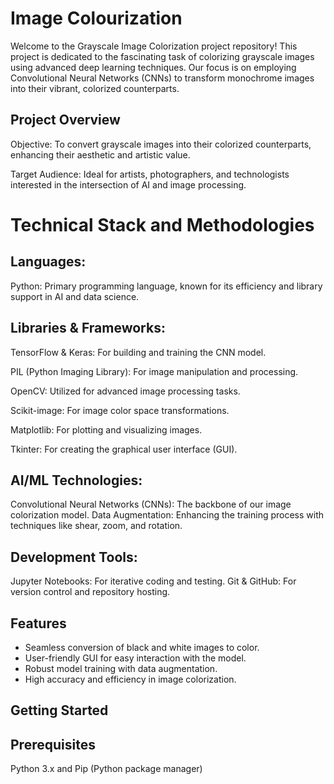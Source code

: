 # Image Colourization

Welcome to the Grayscale Image Colorization project repository! This project is dedicated to the fascinating task of colorizing grayscale images using advanced deep learning techniques. Our focus is on employing Convolutional Neural Networks (CNNs) to transform monochrome images into their vibrant, colorized counterparts.

## Project Overview

Objective: To convert grayscale images into their colorized counterparts, enhancing their aesthetic and artistic value.

Target Audience: Ideal for artists, photographers, and technologists interested in the intersection of AI and image processing.

# Technical Stack and Methodologies

## Languages:

Python: Primary programming language, known for its efficiency and library support in AI and data science.

## Libraries & Frameworks:

TensorFlow & Keras: For building and training the CNN model.

PIL (Python Imaging Library): For image manipulation and processing.

OpenCV: Utilized for advanced image processing tasks.

Scikit-image: For image color space transformations.

Matplotlib: For plotting and visualizing images.

Tkinter: For creating the graphical user interface (GUI).

## AI/ML Technologies:
Convolutional Neural Networks (CNNs): The backbone of our image colorization model.
Data Augmentation: Enhancing the training process with techniques like shear, zoom, and rotation.

## Development Tools:

Jupyter Notebooks: For iterative coding and testing.
Git & GitHub: For version control and repository hosting.

## Features

- Seamless conversion of black and white images to color.
- User-friendly GUI for easy interaction with the model.
- Robust model training with data augmentation.
- High accuracy and efficiency in image colorization.

## Getting Started

## Prerequisites

Python 3.x and Pip (Python package manager)
